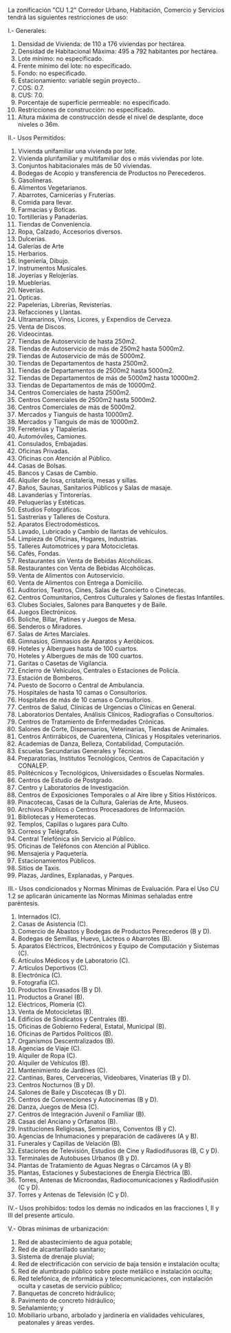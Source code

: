 
La zonificación "CU 1.2" Corredor Urbano, Habitación, Comercio y Servicios tendrá las siguientes restricciones de uso:

I.- Generales:

1. Densidad de Vivienda: de 110 a 176 viviendas por hectárea.
2. Densidad de Habitacional Máxima: 495 a 792 habitantes por hectárea.
3. Lote mínimo: no especificado.
4. Frente mínimo del lote: no especificado.
5. Fondo: no especificado.
6. Estacionamiento: variable según proyecto..
7. COS: 0.7.
8. CUS: 7.0.
9. Porcentaje de superficie permeable: no especificado.
10. Restricciones de construcción: no especificado.
11. Altura máxima de construcción desde el nivel de desplante, doce niveles o 36m.

II.- Usos Permitidos:

1. Vivienda unifamiliar una vivienda por lote.
2. Vivienda plurifamiliar y multifamiliar dos o más viviendas por lote.
3. Conjuntos habitacionales más de 50 viviendas.
4. Bodegas de Acopio y transferencia de Productos no Perecederos.
5. Gasolineras.
6. Alimentos Vegetarianos.
7. Abarrotes, Carnicerías y Fruterías.
8. Comida para llevar.
9. Farmacias y Boticas.
10. Tortillerías y Panaderías.
11. Tiendas de Conveniencia.
12. Ropa, Calzado, Accesorios diversos.
13. Dulcerías.
14. Galerías de Arte
15. Herbarios.
16. Ingeniería, Dibujo.
17. Instrumentos Musicales.
18. Joyerías y Relojerías.
19. Mueblerías.
20. Neverías.
21. Ópticas.
22. Papelerías, Librerías, Revisterías.
23. Refacciones y Llantas.
24. Ultramarinos, Vinos, Licores, y Expendios de Cerveza.
25. Venta de Discos.
26. Videocintas.
27. Tiendas de Autoservicio de hasta 250m2.
28. Tiendas de Autoservicio de más de 250m2 hasta 5000m2.
29. Tiendas de Autoservicio de más de 5000m2.
30. Tiendas de Departamentos de hasta 2500m2.
31. Tiendas de Departamentos de 2500m2 hasta 5000m2.
32. Tiendas de Departamentos de más de 5000m2 hasta 10000m2.
33. Tiendas de Departamentos de más de 10000m2.
34. Centros Comerciales de hasta 2500m2.
35. Centros Comerciales de 2500m2 hasta 5000m2.
36. Centros Comerciales de más de 5000m2.
37. Mercados y Tianguis de hasta 10000m2.
38. Mercados y Tianguis de más de 10000m2.
39. Ferreterías y Tlapalerías.
40. Automóviles, Camiones.
41. Consulados, Embajadas.
42. Oficinas Privadas.
43. Oficinas con Atención al Público.
44. Casas de Bolsas.
45. Bancos y Casas de Cambio.
46. Alquiler de losa, cristalería, mesas y sillas.
47. Baños, Saunas, Sanitarios Públicos y Salas de masaje.
48. Lavanderías y Tintorerías.
49. Peluquerías y Estéticas.
50. Estudios Fotográficos.
51. Sastrerías y Talleres de Costura.
52. Aparatos Electrodomésticos.
53. Lavado, Lubricado y Cambio de llantas de vehículos.
54. Limpieza de Oficinas, Hogares, Industrias.
55. Talleres Automotrices y para Motocicletas.
56. Cafés, Fondas.
57. Restaurantes sin Venta de Bebidas Alcohólicas.
58. Restaurantes con Venta de Bebidas Alcohólicas.
59. Venta de Alimentos con Autoservicio.
60. Venta de Alimentos con Entrega a Domicilio.
61. Auditorios, Teatros, Cines, Salas de Concierto o Cinetecas.
62. Centros Comunitarios, Centros Culturales y Salones de fiestas Infantiles.
63. Clubes Sociales, Salones para Banquetes y de Baile.
64. Juegos Electrónicos.
65. Boliche, Billar, Patines y Juegos de Mesa.
66. Senderos o Miradores.
67. Salas de Artes Marciales.
68. Gimnasios, Gimnasios de Aparatos y Aeróbicos.
69. Hoteles y Albergues hasta de 100 cuartos.
70. Hoteles y Albergues de más de 100 cuartos.
71. Garitas o Casetas de Vigilancia.
72. Encierro de Vehículos, Centrales o Estaciones de Policía.
73. Estación de Bomberos.
74. Puesto de Socorro o Central de Ambulancia.
75. Hospitales de hasta 10 camas o Consultorios.
76. Hospitales de más de 10 camas o Consultorios.
77. Centros de Salud, Clínicas de Urgencias o Clínicas en General.
78. Laboratorios Dentales, Análisis Clínicos, Radiografías o Consultorios.
79. Centros de Tratamiento de Enfermedades Crónicas.
80. Salones de Corte, Dispensarios, Veterinarias, Tiendas de Animales.
81. Centros Antirrábicos, de Cuarentena, Clínicas y Hospitales veterinarios.
82. Academias de Danza, Belleza, Contabilidad, Computación.
83. Escuelas Secundarias Generales y Técnicas.
84. Preparatorias, Institutos Tecnológicos, Centros de Capacitación y CONALEP.
85. Politécnicos y Tecnológicos, Universidades o Escuelas Normales.
86. Centros de Estudio de Postgrado.
87. Centro y Laboratorios de Investigación.
88. Centros de Exposiciones Temporales o al Aire libre y Sitios Históricos.
89. Pinacotecas, Casas de la Cultura, Galerías de Arte, Museos.
90. Archivos Públicos o Centros Procesadores de Información.
91. Bibliotecas y Hemerotecas.
92. Templos, Capillas o lugares para Culto.
93. Correos y Telégrafos.
94. Central Telefónica sin Servicio al Público.
95. Oficinas de Teléfonos con Atención al Público.
96. Mensajería y Paquetería.
97. Estacionamientos Públicos.
98. Sitios de Taxis.
99. Plazas, Jardines, Explanadas, y Parques.

III.- Usos condicionados y Normas Mínimas de Evaluación. Para el Uso CU 1.2 se aplicarán únicamente las Normas Mínimas señaladas entre paréntesis.

1. Internados (C).
2. Casas de Asistencia (C).
3. Comercio de Abastos y Bodegas de Productos Perecederos (B y D).
4. Bodegas de Semillas, Huevo, Lácteos o Abarrotes (B).
5. Aparatos Eléctricos, Electrónicos y Equipo de Computación y Sistemas (C).
6. Artículos Médicos y de Laboratorio (C).
7. Artículos Deportivos (C).
8. Electrónica (C).
9. Fotografía (C).
10. Productos Envasados (B y D).
11. Productos a Granel (B).
12. Eléctricos, Plomería (C).
13. Venta de Motocicletas (B).
14. Edificios de Sindicatos y Centrales (B).
15. Oficinas de Gobierno Federal, Estatal, Municipal (B).
16. Oficinas de Partidos Políticos (B).
17. Organismos Descentralizados (B).
18. Agencias de Viaje (C).
19. Alquiler de Ropa (C).
20. Alquiler de Vehículos (B).
21. Mantenimiento de Jardines (C).
22. Cantinas, Bares, Cervecerías, Videobares, Vinaterías (B y D).
23. Centros Nocturnos (B y D).
24. Salones de Baile y Discotecas (B y D).
25. Centros de Convenciones y Autocinemas (B y D).
26. Danza, Juegos de Mesa (C).
27. Centros de Integración Juvenil o Familiar (B).
28. Casas del Anciano y Orfanatos (B).
29. Instituciones Religiosas, Seminarios, Conventos (B y C).
30. Agencias de Inhumaciones y preparación de cadáveres (A y B).
31. Funerales y Capillas de Velación (B).
32. Estaciones de Televisión, Estudios de Cine y Radiodifusoras (B, C y D).
33. Terminales de Autobuses Urbanos (B y D).
34. Plantas de Tratamiento de Aguas Negras o Cárcamos (A y B)
35. Plantas, Estaciones y Subestaciones de Energía Eléctrica (B).
36. Torres, Antenas de Microondas, Radiocomunicaciones y Radiodifusión (C y D).
37. Torres y Antenas de Televisión (C y D).

IV.- Usos prohibidos: todos los demás no indicados en las fracciones I, II y III del presente artículo.

V.- Obras mínimas de urbanización:

1. Red de abastecimiento de agua potable;
2. Red de alcantarillado sanitario;
3. Sistema de drenaje pluvial;
4. Red de electrificación con servicio de baja tensión e instalación oculta;
5. Red de alumbrado público sobre poste metálico e instalación oculta;
6. Red telefónica, de informática y telecomunicaciones, con instalación oculta y casetas de servicio público;
7. Banquetas de concreto hidráulico;
8. Pavimento de concreto hidráulico;
9. Señalamiento; y
10. Mobiliario urbano, arbolado y jardinería en vialidades vehiculares, peatonales y áreas verdes.
